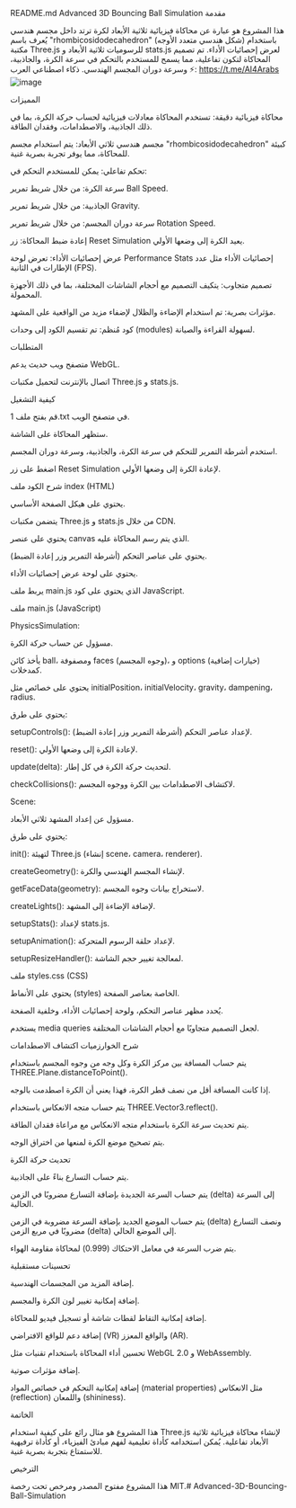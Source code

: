 README.md
Advanced 3D Bouncing Ball Simulation
مقدمة

هذا المشروع هو عبارة عن محاكاة فيزيائية ثلاثية الأبعاد لكرة ترتد داخل مجسم هندسي يُعرف باسم "rhombicosidodecahedron" (شكل هندسي متعدد الأوجه) باستخدام مكتبة Three.js للرسوميات ثلاثية الأبعاد و stats.js لعرض إحصائيات الأداء. تم تصميم المحاكاة لتكون تفاعلية، مما يسمح للمستخدم بالتحكم في سرعة الكرة، والجاذبية، وسرعة دوران المجسم الهندسي.
ذكاء اصطناعي العرب ⚡️: 
https://t.me/AI4Arabs
![image](https://github.com/user-attachments/assets/3447b26b-ec04-405a-b86b-f5ba6f6c49b1)


المميزات

محاكاة فيزيائية دقيقة: تستخدم المحاكاة معادلات فيزيائية لحساب حركة الكرة، بما في ذلك الجاذبية، والاصطدامات، وفقدان الطاقة.

مجسم هندسي ثلاثي الأبعاد: يتم استخدام مجسم "rhombicosidodecahedron" كبيئة للمحاكاة، مما يوفر تجربة بصرية غنية.

تحكم تفاعلي: يمكن للمستخدم التحكم في:

سرعة الكرة: من خلال شريط تمرير Ball Speed.

الجاذبية: من خلال شريط تمرير Gravity.

سرعة دوران المجسم: من خلال شريط تمرير Rotation Speed.

إعادة ضبط المحاكاة: زر Reset Simulation يعيد الكرة إلى وضعها الأولي.

عرض إحصائيات الأداء: تعرض لوحة Performance Stats إحصائيات الأداء مثل عدد الإطارات في الثانية (FPS).

تصميم متجاوب: يتكيف التصميم مع أحجام الشاشات المختلفة، بما في ذلك الأجهزة المحمولة.

مؤثرات بصرية: تم استخدام الإضاءة والظلال لإضفاء مزيد من الواقعية على المشهد.

كود مُنظم: تم تقسيم الكود إلى وحدات (modules) لسهولة القراءة والصيانة.

المتطلبات

متصفح ويب حديث يدعم WebGL.

اتصال بالإنترنت لتحميل مكتبات Three.js و stats.js.

كيفية التشغيل

قم بفتح ملف 1.txt في متصفح الويب.

ستظهر المحاكاة على الشاشة.

استخدم أشرطة التمرير للتحكم في سرعة الكرة، والجاذبية، وسرعة دوران المجسم.

اضغط على زر Reset Simulation لإعادة الكرة إلى وضعها الأولي.

شرح الكود
ملف index (HTML)

يحتوي على هيكل الصفحة الأساسي.

يتضمن مكتبات Three.js و stats.js من خلال CDN.

يحتوي على عنصر canvas الذي يتم رسم المحاكاة عليه.

يحتوي على عناصر التحكم (أشرطة التمرير وزر إعادة الضبط).

يحتوي على لوحة عرض إحصائيات الأداء.

يربط ملف main.js الذي يحتوي على كود JavaScript.

ملف main.js (JavaScript)

PhysicsSimulation:

مسؤول عن حساب حركة الكرة.

يأخذ كائن ball، ومصفوفة faces (وجوه المجسم)، و options (خيارات إضافية) كمدخلات.

يحتوي على خصائص مثل initialPosition، initialVelocity، gravity، dampening، radius.

يحتوي على طرق:

setupControls(): لإعداد عناصر التحكم (أشرطة التمرير وزر إعادة الضبط).

reset(): لإعادة الكرة إلى وضعها الأولي.

update(delta): لتحديث حركة الكرة في كل إطار.

checkCollisions(): لاكتشاف الاصطدامات بين الكرة ووجوه المجسم.

Scene:

مسؤول عن إعداد المشهد ثلاثي الأبعاد.

يحتوي على طرق:

init(): لتهيئة Three.js (إنشاء scene، camera، renderer).

createGeometry(): لإنشاء المجسم الهندسي والكرة.

getFaceData(geometry): لاستخراج بيانات وجوه المجسم.

createLights(): لإضافة الإضاءة إلى المشهد.

setupStats(): لإعداد stats.js.

setupAnimation(): لإعداد حلقة الرسوم المتحركة.

setupResizeHandler(): لمعالجة تغيير حجم الشاشة.

ملف styles.css (CSS)

يحتوي على الأنماط (styles) الخاصة بعناصر الصفحة.

يُحدد مظهر عناصر التحكم، ولوحة إحصائيات الأداء، وخلفية الصفحة.

يستخدم media queries لجعل التصميم متجاوبًا مع أحجام الشاشات المختلفة.

شرح الخوارزميات
اكتشاف الاصطدامات

يتم حساب المسافة بين مركز الكرة وكل وجه من وجوه المجسم باستخدام THREE.Plane.distanceToPoint().

إذا كانت المسافة أقل من نصف قطر الكرة، فهذا يعني أن الكرة اصطدمت بالوجه.

يتم حساب متجه الانعكاس باستخدام THREE.Vector3.reflect().

يتم تحديث سرعة الكرة باستخدام متجه الانعكاس مع مراعاة فقدان الطاقة.

يتم تصحيح موضع الكرة لمنعها من اختراق الوجه.

تحديث حركة الكرة

يتم حساب التسارع بناءً على الجاذبية.

يتم حساب السرعة الجديدة بإضافة التسارع مضروبًا في الزمن (delta) إلى السرعة الحالية.

يتم حساب الموضع الجديد بإضافة السرعة مضروبة في الزمن (delta) ونصف التسارع مضروبًا في مربع الزمن (delta) إلى الموضع الحالي.

يتم ضرب السرعة في معامل الاحتكاك (0.999) لمحاكاة مقاومة الهواء.

تحسينات مستقبلية

إضافة المزيد من المجسمات الهندسية.

إضافة إمكانية تغيير لون الكرة والمجسم.

إضافة إمكانية التقاط لقطات شاشة أو تسجيل فيديو للمحاكاة.

إضافة دعم للواقع الافتراضي (VR) والواقع المعزز (AR).

تحسين أداء المحاكاة باستخدام تقنيات مثل WebGL 2.0 و WebAssembly.

إضافة مؤثرات صوتية.

إضافة إمكانية التحكم في خصائص المواد (material properties) مثل الانعكاس (reflection) واللمعان (shininess).

الخاتمة

هذا المشروع هو مثال رائع على كيفية استخدام Three.js لإنشاء محاكاة فيزيائية ثلاثية الأبعاد تفاعلية. يُمكن استخدامه كأداة تعليمية لفهم مبادئ الفيزياء، أو كأداة ترفيهية للاستمتاع بتجربة بصرية غنية.

الترخيص

هذا المشروع مفتوح المصدر ومرخص تحت رخصة MIT.# Advanced-3D-Bouncing-Ball-Simulation
